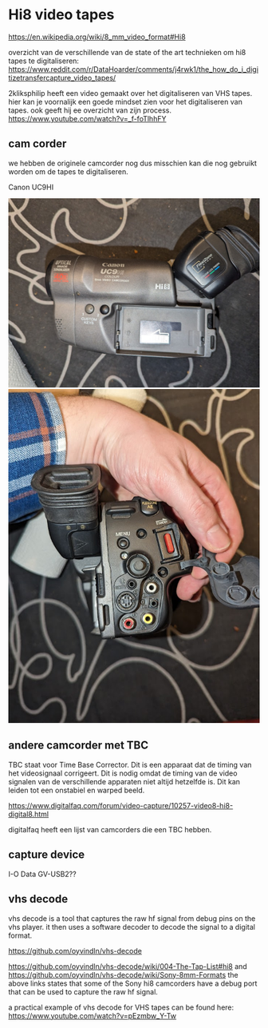 # Hi8 video tapes

<https://en.wikipedia.org/wiki/8_mm_video_format#Hi8>

overzicht van de verschillende van de state of the art technieken om hi8 tapes te digitaliseren:
<https://www.reddit.com/r/DataHoarder/comments/j4rwk1/the_how_do_i_digitizetransfercapture_video_tapes/>

2kliksphilip heeft een video gemaakt over het digitaliseren van VHS tapes. hier kan je voornalijk een goede mindset zien voor het digitaliseren van tapes. ook geeft hij ee overzicht van zijn process.
<https://www.youtube.com/watch?v=_f-foTlhhFY>

## cam corder

we hebben de originele camcorder nog dus misschien kan die nog gebruikt worden om de tapes te digitaliseren.

Canon UC9HI

![the name of the camcorder](images/name.png)
![the IO of the camcorder](images/IO.png)

## andere camcorder met TBC

TBC staat voor Time Base Corrector. Dit is een apparaat dat de timing van het videosignaal corrigeert. Dit is nodig omdat de timing van de video signalen van de verschillende apparaten niet altijd hetzelfde is. Dit kan leiden tot een onstabiel en warped beeld.

<https://www.digitalfaq.com/forum/video-capture/10257-video8-hi8-digital8.html>

digitalfaq heeft een lijst van camcorders die een TBC hebben.

## capture device

I-O Data GV-USB2??

## vhs decode

vhs decode is a tool that captures the raw hf signal from debug pins on the vhs player.
it then uses a software decoder to decode the signal to a digital format.

<https://github.com/oyvindln/vhs-decode>

<https://github.com/oyvindln/vhs-decode/wiki/004-The-Tap-List#hi8> and <https://github.com/oyvindln/vhs-decode/wiki/Sony-8mm-Formats>
the above links states that some of the Sony hi8 camcorders have a debug port that can be used to capture the raw hf signal.

a practical example of vhs decode for VHS tapes can be found here:
<https://www.youtube.com/watch?v=pEzmbw_Y-Tw>
